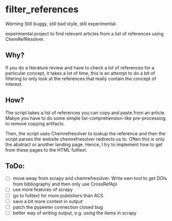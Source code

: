 # filter_references

*Warning* Still buggy, still bad style, still experimental. 

experimental project to find relevant articles from a list of references using ChemRefResolver.

## Why? 
If you do a literature review and have to check a lot of references for a particular concept, it takes a lot of time, this is an attempt to do a bit of filtering to only look at the references that really contain the concept of interest. 

## How? 
The script takes a list of references you can copy and paste from an article. Mabye you have to do some simple list-comprehension-like pre-processing to remove copying artifacts. 

Then, the script uses Chemrefresolver to lookup the reference and then the script parses the website 
chemrefresolver redirects us to. Often this is only the abstract or another landing page. 
Hence, I try to implement how to get from these pages to the HTML fulltext. 

## ToDo:
- [ ] move away from scrapy and chemrefresolver. Write own tool to get DOIs from bibliography
	and then only use CrossRefApi
- [ ] use more features of scrapy
- [ ] go to fulltext for more publishers than ACS
- [ ] save a bit more context in output
- [ ] patch the pypeeter connection closed bug
- [ ] better way of writing output, e.g. using the items in scrapy 
